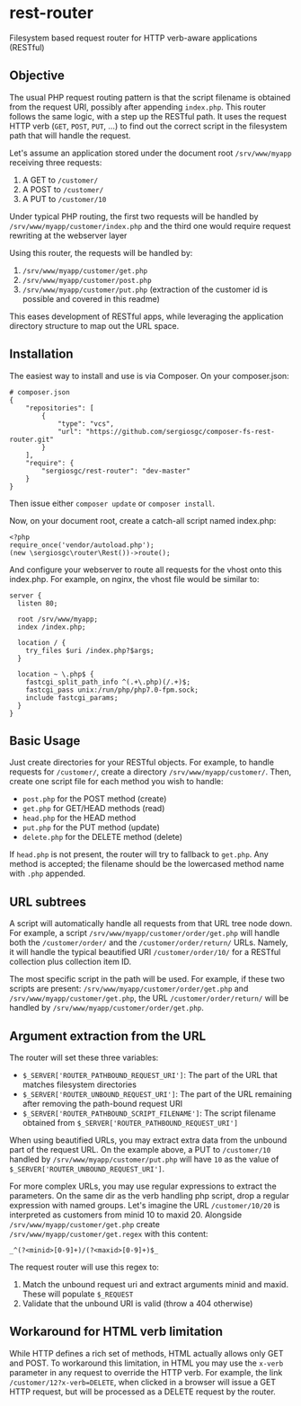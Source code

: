 # rest-router
Filesystem based request router for HTTP verb-aware applications (RESTful)

## Objective

The usual PHP request routing pattern is that the script filename is obtained from the request URI, possibly after appending `index.php`. This router follows the same logic, with a step up the RESTful path. It uses the request HTTP verb (`GET`, `POST`, `PUT`, ...) to find out the correct script in the filesystem path that will handle the request.

Let's assume an application stored under the document root `/srv/www/myapp` receiving three requests:

1. A GET to `/customer/`
2. A POST to `/customer/`
3. A PUT to `/customer/10`

Under typical PHP routing, the first two requests will be handled by `/srv/www/myapp/customer/index.php` and the third one would require request rewriting at the webserver layer

Using this router, the requests will be handled by:

1. `/srv/www/myapp/customer/get.php`
2. `/srv/www/myapp/customer/post.php`
3. `/srv/www/myapp/customer/put.php` (extraction of the customer id is possible and covered in this readme)

This eases development of RESTful apps, while leveraging the application directory structure to map out the URL space. 

## Installation

The easiest way to install and use is via Composer. On your composer.json:

```
# composer.json
{
    "repositories": [
        {
            "type": "vcs",
            "url": "https://github.com/sergiosgc/composer-fs-rest-router.git"
        }
    ],
    "require": {
        "sergiosgc/rest-router": "dev-master"
    }
}
```

Then issue either `composer update` or `composer install`.

Now, on your document root, create a catch-all script named index.php:
```
<?php
require_once('vendor/autoload.php');
(new \sergiosgc\router\Rest())->route();
```

And configure your webserver to route all requests for the vhost onto this index.php. For example, on nginx, the vhost file would be similar to:
```
server {
  listen 80;

  root /srv/www/myapp;
  index /index.php;

  location / {
    try_files $uri /index.php?$args;
  }

  location ~ \.php$ {
    fastcgi_split_path_info ^(.+\.php)(/.+)$;
    fastcgi_pass unix:/run/php/php7.0-fpm.sock;
    include fastcgi_params;
  }
}
```

## Basic Usage

Just create directories for your RESTful objects. For example, to handle requests for `/customer/`, create a directory `/srv/www/myapp/customer/`. Then, create one script file for each method you wish to handle:

* `post.php` for the POST method (create)
* `get.php` for GET/HEAD methods (read)
* `head.php` for the HEAD method
* `put.php` for the PUT method (update)
* `delete.php` for the DELETE method (delete)

If `head.php` is not present, the router will try to fallback to `get.php`. Any method is accepted; the filename should be the lowercased method name with `.php` appended.

## URL subtrees

A script will automatically handle all requests from that URL tree node down. For example, a script `/srv/www/myapp/customer/order/get.php` will handle both the `/customer/order/` and the `/customer/order/return/` URLs. Namely, it will handle the typical beautified URI `/customer/order/10/` for a RESTful collection plus collection item ID. 

The most specific script in the path will be used. For example, if these two scripts are present: `/srv/www/myapp/customer/order/get.php` and `/srv/www/myapp/customer/get.php`, the URL `/customer/order/return/` will be handled by `/srv/www/myapp/customer/order/get.php`.

## Argument extraction from the URL

The router will set these three variables:
* `$_SERVER['ROUTER_PATHBOUND_REQUEST_URI']`: The part of the URL that matches filesystem directories
* `$_SERVER['ROUTER_UNBOUND_REQUEST_URI']`: The part of the URL remaining after removing the path-bound request URI
* `$_SERVER['ROUTER_PATHBOUND_SCRIPT_FILENAME']`: The script filename obtained from `$_SERVER['ROUTER_PATHBOUND_REQUEST_URI']`

When using beautified URLs, you may extract extra data from the unbound part of the request URL. On the example above, a PUT to `/customer/10` handled by `/srv/www/myapp/customer/put.php` will have `10` as the value of `$_SERVER['ROUTER_UNBOUND_REQUEST_URI']`.

For more complex URLs, you may use regular expressions to extract the parameters. On the same dir as the verb handling php script, drop a regular expression with named groups. Let's imagine the URL `/customer/10/20` is interpreted as customers from minid 10 to maxid 20. Alongside `/srv/www/myapp/customer/get.php` create `/srv/www/myapp/customer/get.regex` with this content:
```
_^(?<minid>[0-9]+)/(?<maxid>[0-9]+)$_
```

The request router will use this regex to:

1. Match the unbound request uri and extract arguments minid and maxid. These will populate `$_REQUEST`
2. Validate that the unbound URI is valid (throw a 404 otherwise)

## Workaround for HTML verb limitation

While HTTP defines a rich set of methods, HTML actually allows only GET and POST. To workaround this limitation, in HTML you may use the `x-verb` parameter in any request to override the HTTP verb. For example, the link `/customer/12?x-verb=DELETE`, when clicked in a browser will issue a GET HTTP request, but will be processed as a DELETE request by the router.
